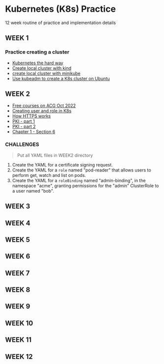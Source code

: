 # Kubernetes (K8s) Practice
12 week routine of practice and implementation details

## WEEK 1
### Practice creating a cluster
- [Kubernetes the hard way](https://github.com/kelseyhightower/kubernetes-the-hard-way)
- [Create local cluster with kind](https://youtu.be/m-IlbCgSzkc)
- [create local cluster with minikube](https://youtu.be/E2pP1MOfo3g)
- [Use kubeadm to create a K8s cluster on Ubuntu](https://www.digitalocean.com/community/tutorials/how-to-create-a-kubernetes-cluster-using-kubeadm-on-ubuntu-20-04)

## WEEK 2

- [Free courses on ACG Oct 2022](https://acloudguru.com/blog/news/whats-free-at-acg)
- [Creating user and role in K8s](https://killercoda.com/chadmcrowell/scenario/kubernetes-create-user)
- [How HTTPS works](https://youtu.be/T4Df5_cojAs)
- [PKI - part 1](https://youtu.be/aCDgFH1i2B0)
- [PKI - part 2](https://youtu.be/Jefr7wFLu3M)
- [Chapter 1 - Section 6](https://youtu.be/1Aq4RRq32gM)

### CHALLENGES

> Put all YAML files in WEEK2 directory

1. Create the YAML for a certificate signing request.
2. Create the YAML for a `role` named "pod-reader" that allows users to perform get, watch and list on pods.
3. Create the YAML for a `roleBinding` named "admin-binding", in the namespace "acme", granting permissions for the "admin" ClusterRole to a user named "bob".

## WEEK 3

## WEEK 4

## WEEK 5

## WEEK 6

## WEEK 7

## WEEK 8

## WEEK 9

## WEEK 10

## WEEK 11

## WEEK 12
